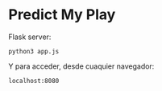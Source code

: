 # Predict My Play

Flask server:

```
python3 app.js

```

Y para acceder, desde cuaquier navegador:

```
localhost:8080

```